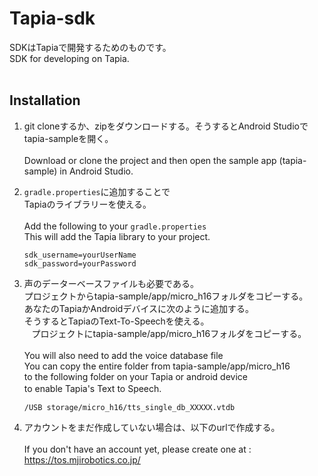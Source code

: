 # Tapia-sdk

SDKはTapiaで開発するためのものです。<br />
SDK for developing on Tapia. <br /><br />

## Installation

1.  git cloneするか、zipをダウンロードする。そうするとAndroid Studioでtapia-sampleを開く。<br /><br />
    Download or clone the project and then open the sample app (tapia-sample) in Android Studio. 

2.  `gradle.properties`に追加することで<br />
    Tapiaのライブラリーを使える。<br /><br />
    Add the following to your `gradle.properties`<br />
    This will add the Tapia library to your project. 

    ```
    sdk_username=yourUserName
    sdk_password=yourPassword
    ```

3.  声のデーターベースファイルも必要である。<br />
    プロジェクトからtapia-sample/app/micro_h16フォルダをコピーする。<br />
    あなたのTapiaかAndroidデバイスに次のように追加する。<br />
    そうするとTapiaのText-To-Speechを使える。<br />
    プロジェクトにtapia-sample/app/micro_h16フォルダをコピーする。<br /><br />
    You will also need to add the voice database file<br />
    You can copy the entire folder from tapia-sample/app/micro_h16<br />
    to the following folder on your Tapia or android device<br />
    to enable Tapia's Text to Speech. 　　
  
    ```
    /USB storage/micro_h16/tts_single_db_XXXXX.vtdb
    ```
    
4.  アカウントをまだ作成していない場合は、以下のurlで作成する。<br /><br />
    If you don't have an account yet, please create one at :<br />
    https://tos.mjirobotics.co.jp/

